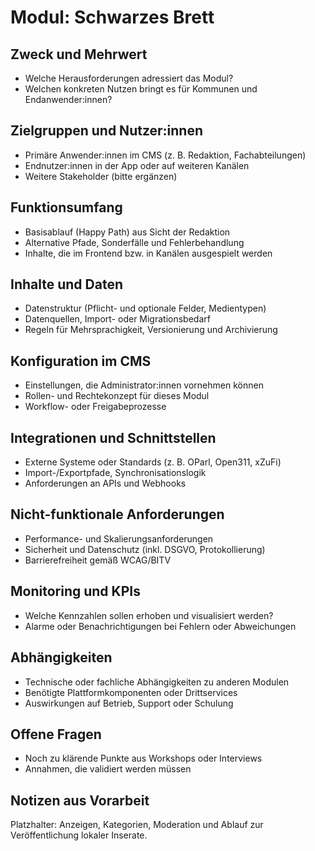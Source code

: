 # Modul: Schwarzes Brett

## Zweck und Mehrwert
- Welche Herausforderungen adressiert das Modul?
- Welchen konkreten Nutzen bringt es für Kommunen und Endanwender:innen?

## Zielgruppen und Nutzer:innen
- Primäre Anwender:innen im CMS (z. B. Redaktion, Fachabteilungen)
- Endnutzer:innen in der App oder auf weiteren Kanälen
- Weitere Stakeholder (bitte ergänzen)

## Funktionsumfang
- Basisablauf (Happy Path) aus Sicht der Redaktion
- Alternative Pfade, Sonderfälle und Fehlerbehandlung
- Inhalte, die im Frontend bzw. in Kanälen ausgespielt werden

## Inhalte und Daten
- Datenstruktur (Pflicht- und optionale Felder, Medientypen)
- Datenquellen, Import- oder Migrationsbedarf
- Regeln für Mehrsprachigkeit, Versionierung und Archivierung

## Konfiguration im CMS
- Einstellungen, die Administrator:innen vornehmen können
- Rollen- und Rechtekonzept für dieses Modul
- Workflow- oder Freigabeprozesse

## Integrationen und Schnittstellen
- Externe Systeme oder Standards (z. B. OParl, Open311, xZuFi)
- Import-/Exportpfade, Synchronisationslogik
- Anforderungen an APIs und Webhooks

## Nicht-funktionale Anforderungen
- Performance- und Skalierungsanforderungen
- Sicherheit und Datenschutz (inkl. DSGVO, Protokollierung)
- Barrierefreiheit gemäß WCAG/BITV

## Monitoring und KPIs
- Welche Kennzahlen sollen erhoben und visualisiert werden?
- Alarme oder Benachrichtigungen bei Fehlern oder Abweichungen

## Abhängigkeiten
- Technische oder fachliche Abhängigkeiten zu anderen Modulen
- Benötigte Plattformkomponenten oder Drittservices
- Auswirkungen auf Betrieb, Support oder Schulung

## Offene Fragen
- Noch zu klärende Punkte aus Workshops oder Interviews
- Annahmen, die validiert werden müssen

## Notizen aus Vorarbeit

Platzhalter: Anzeigen, Kategorien, Moderation und Ablauf zur Veröffentlichung lokaler Inserate.
